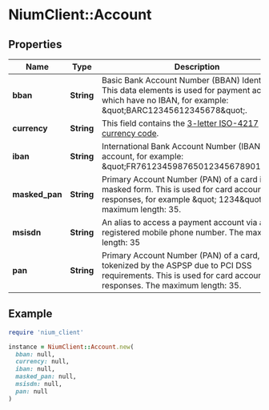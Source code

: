 # NiumClient::Account

## Properties

| Name | Type | Description | Notes |
| ---- | ---- | ----------- | ----- |
| **bban** | **String** | Basic Bank Account Number (BBAN) Identifier. This data elements is used for payment accounts which have no IBAN, for example: \&quot;BARC12345612345678\&quot;. | [optional] |
| **currency** | **String** | This field contains the [3-letter ISO-4217 currency code](doc:currency-and-country-codes). | [optional] |
| **iban** | **String** | International Bank Account Number (IBAN) of an account, for example: \&quot;FR7612345987650123456789014\&quot;. | [optional] |
| **masked_pan** | **String** | Primary Account Number (PAN) of a card in a masked form. This is used for card account in responses, for example \&quot; 1234\&quot;The maximum length: 35. | [optional] |
| **msisdn** | **String** | An alias to access a payment account via a registered mobile phone number. The maximum length: 35 | [optional] |
| **pan** | **String** | Primary Account Number (PAN) of a card, can be tokenized by the ASPSP due to PCI DSS requirements. This is used for card account in responses. The maximum length: 35. | [optional] |

## Example

```ruby
require 'nium_client'

instance = NiumClient::Account.new(
  bban: null,
  currency: null,
  iban: null,
  masked_pan: null,
  msisdn: null,
  pan: null
)
```

